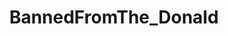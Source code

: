 ---
title: BannedFromThe_Donald
crosslinks:
- The_Donald
- conspiracy
- AskThe_Donald
- EnoughTrumpSpam
- AskTrumpSupporters
- politics
- autotldr
- MarchAgainstTrump
- livven
- Conservative
- announcements
- esist
- uncensorednews
- ShitPoliticsSays
- PoliticalHumor
- Fuckthealtright
- hillaryclinton
- AskHistorians
- all
- LateStageCapitalism
---